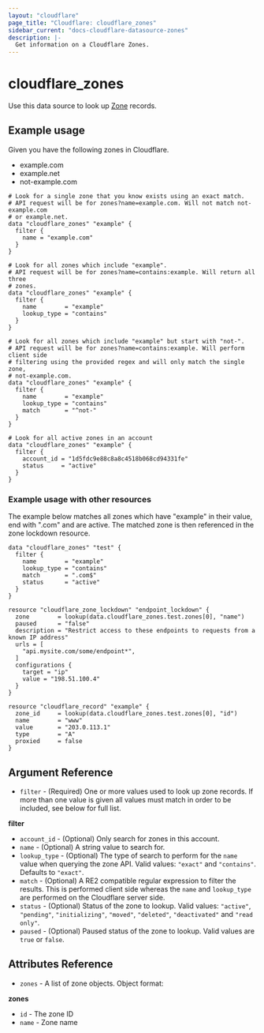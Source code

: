```yaml
---
layout: "cloudflare"
page_title: "Cloudflare: cloudflare_zones"
sidebar_current: "docs-cloudflare-datasource-zones"
description: |-
  Get information on a Cloudflare Zones.
---
```


# cloudflare_zones

Use this data source to look up [Zone][1] records.

## Example usage

Given you have the following zones in Cloudflare.

- example.com
- example.net
- not-example.com

```hcl
# Look for a single zone that you know exists using an exact match.
# API request will be for zones?name=example.com. Will not match not-example.com
# or example.net.
data "cloudflare_zones" "example" {
  filter {
    name = "example.com"
  }
}
```

```hcl
# Look for all zones which include "example".
# API request will be for zones?name=contains:example. Will return all three
# zones.
data "cloudflare_zones" "example" {
  filter {
    name        = "example"
    lookup_type = "contains"
  }
}
```

```hcl
# Look for all zones which include "example" but start with "not-".
# API request will be for zones?name=contains:example. Will perform client side
# filtering using the provided regex and will only match the single zone,
# not-example.com.
data "cloudflare_zones" "example" {
  filter {
    name        = "example"
    lookup_type = "contains"
    match       = "^not-"
  }
}
```

```hcl
# Look for all active zones in an account
data "cloudflare_zones" "example" {
  filter {
    account_id = "1d5fdc9e88c8a8c4518b068cd94331fe"
    status     = "active"
  }
}
```

### Example usage with other resources

The example below matches all zones which have "example" in their value, end
with ".com" and are active. The matched zone is then referenced in the zone
lockdown resource.

```hcl
data "cloudflare_zones" "test" {
  filter {
    name        = "example"
    lookup_type = "contains"
    match       = ".com$"
    status      = "active"
  }
}

resource "cloudflare_zone_lockdown" "endpoint_lockdown" {
  zone        = lookup(data.cloudflare_zones.test.zones[0], "name")
  paused      = "false"
  description = "Restrict access to these endpoints to requests from a known IP address"
  urls = [
    "api.mysite.com/some/endpoint*",
  ]
  configurations {
    target = "ip"
    value = "198.51.100.4"
  }
}

resource "cloudflare_record" "example" {
  zone_id     = lookup(data.cloudflare_zones.test.zones[0], "id")
  name        = "www"
  value       = "203.0.113.1"
  type        = "A"
  proxied     = false
}
```

## Argument Reference
- `filter` - (Required) One or more values used to look up zone records. If more than one value is given all
values must match in order to be included, see below for full list.

**filter**

- `account_id` - (Optional) Only search for zones in this account.
- `name` - (Optional) A string value to search for.
- `lookup_type` - (Optional) The type of search to perform for the `name` value
  when querying the zone API. Valid values: `"exact"` and `"contains"`. Defaults
  to `"exact"`.
- `match` - (Optional) A RE2 compatible regular expression to filter the
  results. This is performed client side whereas the `name` and `lookup_type`
  are performed on the Cloudflare server side.
- `status` - (Optional) Status of the zone to lookup. Valid values: `"active"`,
  `"pending"`, `"initializing"`, `"moved"`, `"deleted"`, `"deactivated"` and
  `"read only"`.
- `paused` - (Optional) Paused status of the zone to lookup. Valid values are
  `true` or `false`.

## Attributes Reference

- `zones` - A list of zone objects. Object format:

**zones**

- `id` - The zone ID
- `name` - Zone name

[1]: https://api.cloudflare.com/#zone-properties

